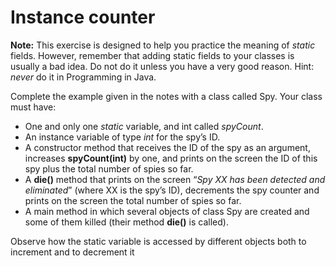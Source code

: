 # Instance counter

**Note:** This exercise is designed to help you practice the meaning of
_static_ fields. However, remember that adding static fields to your 
classes is usually a bad idea. Do not do it unless you have a very 
good reason. Hint: _never_ do it in Programming in Java.

Complete the example given in the notes with a class called Spy. Your 
class must have:

* One and only one _static_ variable, and int called _spyCount_.
* An instance variable of type _int_ for the spy’s ID.
* A constructor method that receives the ID of the spy as an argument, 
increases **spyCount(int)** by one, and prints on the screen the ID of 
this spy plus the total number of spies so far.
* A **die()** method that prints on the screen “_Spy XX has been detected 
and eliminated_” (where XX is the spy’s ID), decrements the spy 
counter and prints on the screen the total number of spies so far.
* A main method in which several objects of class Spy are created 
and some of them killed (their method **die()** is called).

Observe how the static variable is accessed by different objects both 
to increment and to decrement it